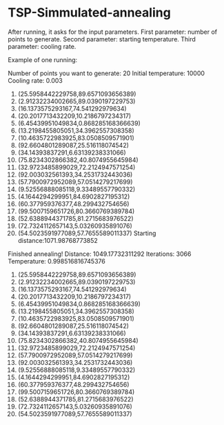 # TSP-Simmulated-annealing
After running, it asks for the input parameters.
First parameter: number of points to generate.
Second parameter: starting temperature.
Third parameter: cooling rate.

Example of one running:

Number of points you want to generate:
20
Initial temperature:
10000
Cooling rate:
0.003
1. (25.5958442229758,89.6571093656389)
2. (2.91232234002665,89.0390197229753)
3. (16.1373575293167,74.541292979634)
4. (20.2017713432209,10.2186797234317)
5. (6.45439951049834,0.868285168366639)
6. (13.2198455805051,34.3962557308358)
7. (10.4635722983925,83.0508509571901)
8. (92.6604801289087,25.516118074542)
9. (34.14393837291,6.63139238331066)
10. (75.8234302866382,40.8074955645984)
11. (32.9723485899029,72.2124947571254)
12. (92.003032561393,34.2531732443036)
13. (57.7900972952089,57.0514279217699)
14. (9.52556888085118,9.33489557790332)
15. (4.1644294299951,84.6902827195312)
16. (60.377959376377,48.299432754656)
17. (99.5007159651726,80.3660769389784)
18. (52.6388944371785,81.2715683976522)
19. (72.7324112657143,5.03260935891076)
20. (54.5023591977089,57.7655589011337)
Starting distance:1071.98768773852

Finished annealing!
Distance: 1049.17732311292
Iterations: 3066
Temperature: 0.998516816745376
1. (25.5958442229758,89.6571093656389)
2. (2.91232234002665,89.0390197229753)
3. (16.1373575293167,74.541292979634)
4. (20.2017713432209,10.2186797234317)
5. (6.45439951049834,0.868285168366639)
6. (13.2198455805051,34.3962557308358)
7. (10.4635722983925,83.0508509571901)
8. (92.6604801289087,25.516118074542)
9. (34.14393837291,6.63139238331066)
10. (75.8234302866382,40.8074955645984)
11. (32.9723485899029,72.2124947571254)
13. (57.7900972952089,57.0514279217699)
12. (92.003032561393,34.2531732443036)
14. (9.52556888085118,9.33489557790332)
15. (4.1644294299951,84.6902827195312)
16. (60.377959376377,48.299432754656)
17. (99.5007159651726,80.3660769389784)
18. (52.6388944371785,81.2715683976522)
19. (72.7324112657143,5.03260935891076)
20. (54.5023591977089,57.7655589011337)

